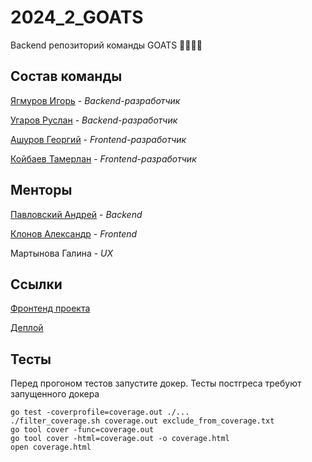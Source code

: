 # 2024_2_GOATS
Backend репозиторий команды GOATS 🐐🐐🐐🐐

## Состав команды

[Ягмуров Игорь](https://github.com/UnicoYal) - *Backend-разработчик*

[Угаров Руслан](https://github.com/Rusy13) - *Backend-разработчик*

[Ашуров Георгий](https://github.com/AshurovG) - *Frontend-разработчик*

[Койбаев Тамерлан](https://github.com/tkoibaev) - *Frontend-разработчик*

## Менторы

[Павловский Андрей](https://github.com/Starlexxx) - *Backend*

[Клонов Александр](https://github.com/Shureks-den) - *Frontend*

Мартынова Галина - *UX*


## Ссылки

[Фронтенд проекта](https://github.com/frontend-park-mail-ru/2024_2_GOATS)

[Деплой](http://185.241.195.151/)

## Тесты

Перед прогоном тестов запустите докер. Тесты постгреса требуют запущенного докера
```
go test -coverprofile=coverage.out ./...
./filter_coverage.sh coverage.out exclude_from_coverage.txt
go tool cover -func=coverage.out
go tool cover -html=coverage.out -o coverage.html
open coverage.html
```
